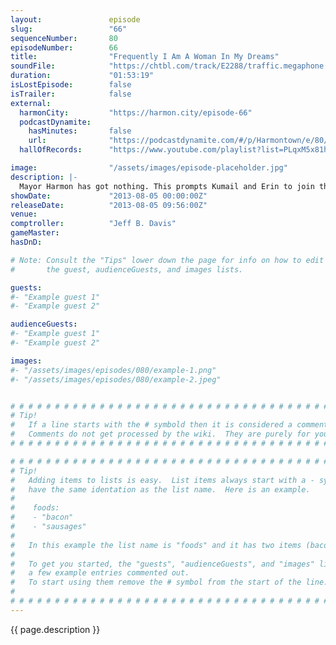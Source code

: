 ```yaml
---
layout:               episode
slug:                 "66"
sequenceNumber:       80
episodeNumber:        66
title:                "Frequently I Am A Woman In My Dreams"
soundFile:            "https://chtbl.com/track/E2288/traffic.megaphone.fm/STA5400422615.mp3?updated=1555545411"
duration:             "01:53:19"
isLostEpisode:        false
isTrailer:            false
external:
  harmonCity:         "https://harmon.city/episode-66"
  podcastDynamite:
    hasMinutes:       false
    url:              "https://podcastdynamite.com/#/p/Harmontown/e/80/66"
  hallOfRecords:      "https://www.youtube.com/playlist?list=PLqxM5x81hNOajEqi9G67Hz6bLTSJbmsd8"

image:                "/assets/images/episode-placeholder.jpg"
description: |-
  Mayor Harmon has got nothing. This prompts Kumail and Erin to join the stage for some dream interpretation and penis trauma. In D&D, Sharpie dies.
showDate:             "2013-08-05 00:00:00Z"
releaseDate:          "2013-08-05 09:56:00Z"
venue:                
comptroller:          "Jeff B. Davis"
gameMaster:           
hasDnD:               

# Note: Consult the "Tips" lower down the page for info on how to edit
#       the guest, audienceGuests, and images lists.

guests:
#- "Example guest 1"
#- "Example guest 2"

audienceGuests:
#- "Example guest 1"
#- "Example guest 2"

images:
#- "/assets/images/episodes/080/example-1.png"
#- "/assets/images/episodes/080/example-2.jpeg"


# # # # # # # # # # # # # # # # # # # # # # # # # # # # # # # # # # # # # # # # # # # # #
# Tip!
#   If a line starts with the # symbold then it is considered a comment.
#   Comments do not get processed by the wiki.  They are purely for your information.
# # # # # # # # # # # # # # # # # # # # # # # # # # # # # # # # # # # # # # # # # # # # #

# # # # # # # # # # # # # # # # # # # # # # # # # # # # # # # # # # # # # # # # # # # # #
# Tip!
#   Adding items to lists is easy.  List items always start with a - symbol and have
#   have the same identation as the list name.  Here is an example.
#
#    foods:
#    - "bacon"
#    - "sausages"
#
#   In this example the list name is "foods" and it has two items (bacon, and sausages).
#
#   To get you started, the "guests", "audienceGuests", and "images" lists below have
#   a few example entries commented out.
#   To start using them remove the # symbol from the start of the line.
#
# # # # # # # # # # # # # # # # # # # # # # # # # # # # # # # # # # # # # # # # # # # # #
---
```


<!-- The episode description will be rendered here -->
{{ page.description }}

<!-- Add your content BELOW here -->
<!-- vvvvvvvvvvvvvvvvvvvvvvvvvvv -->




<!-- ^^^^^^^^^^^^^^^^^^^^^^^^^^^ -->
<!-- Add your content ABOVE here -->

<!-- The episode gallery will be rendered here -->